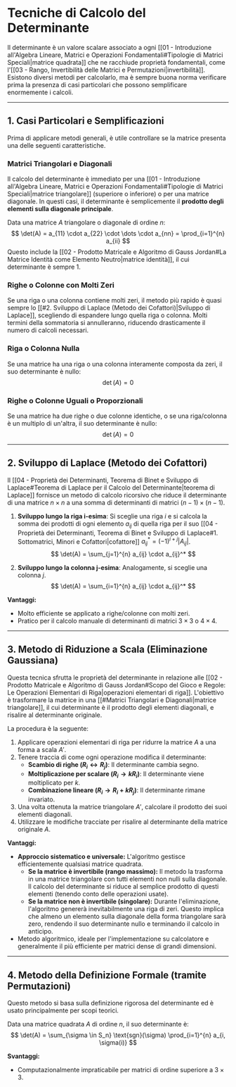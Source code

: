 # Tecniche di Calcolo del Determinante

Il determinante è un valore scalare associato a ogni [[01 - Introduzione all'Algebra Lineare, Matrici e Operazioni Fondamentali#Tipologie di Matrici Speciali|matrice quadrata]] che ne racchiude proprietà fondamentali, come l'[[03 - Rango, Invertibilità delle Matrici e Permutazioni|invertibilità]]. Esistono diversi metodi per calcolarlo, ma è sempre buona norma verificare prima la presenza di casi particolari che possono semplificare enormemente i calcoli.

---

## 1. Casi Particolari e Semplificazioni

Prima di applicare metodi generali, è utile controllare se la matrice presenta una delle seguenti caratteristiche.

### Matrici Triangolari e Diagonali
Il calcolo del determinante è immediato per una [[01 - Introduzione all'Algebra Lineare, Matrici e Operazioni Fondamentali#Tipologie di Matrici Speciali|matrice triangolare]] (superiore o inferiore) o per una matrice diagonale. In questi casi, il determinante è semplicemente il **prodotto degli elementi sulla diagonale principale**.

Data una matrice $A$ triangolare o diagonale di ordine $n$:
$$ \det(A) = a_{11} \cdot a_{22} \cdot \dots \cdot a_{nn} = \prod_{i=1}^{n} a_{ii} $$
Questo include la [[02 - Prodotto Matricale e Algoritmo di Gauss Jordan#La Matrice Identità come Elemento Neutro|matrice identità]], il cui determinante è sempre 1.

### Righe o Colonne con Molti Zeri
Se una riga o una colonna contiene molti zeri, il metodo più rapido è quasi sempre lo [[#2. Sviluppo di Laplace (Metodo dei Cofattori)|Sviluppo di Laplace]], scegliendo di espandere lungo quella riga o colonna. Molti termini della sommatoria si annulleranno, riducendo drasticamente il numero di calcoli necessari.

### Riga o Colonna Nulla
Se una matrice ha una riga o una colonna interamente composta da zeri, il suo determinante è nullo:
$$ \det(A) = 0 $$

### Righe o Colonne Uguali o Proporzionali
Se una matrice ha due righe o due colonne identiche, o se una riga/colonna è un multiplo di un'altra, il suo determinante è nullo:
$$ \det(A) = 0 $$

---

## 2. Sviluppo di Laplace (Metodo dei Cofattori)

Il [[04 - Proprietà dei Determinanti, Teorema di Binet e Sviluppo di Laplace#Teorema di Laplace per il Calcolo del Determinante|teorema di Laplace]] fornisce un metodo di calcolo ricorsivo che riduce il determinante di una matrice $n \times n$ a una somma di determinanti di matrici $(n-1) \times (n-1)$.

1.  **Sviluppo lungo la riga i-esima**: Si sceglie una riga $i$ e si calcola la somma dei prodotti di ogni elemento $a_{ij}$ di quella riga per il suo [[04 - Proprietà dei Determinanti, Teorema di Binet e Sviluppo di Laplace#1. Sottomatrici, Minori e Cofattori|cofattore]] $a_{ij}^* = (-1)^{i+j} |A_{ij}|$.
    $$ \det(A) = \sum_{j=1}^{n} a_{ij} \cdot a_{ij}^* $$

2.  **Sviluppo lungo la colonna j-esima**: Analogamente, si sceglie una colonna $j$.
    $$ \det(A) = \sum_{i=1}^{n} a_{ij} \cdot a_{ij}^* $$

**Vantaggi:**
-   Molto efficiente se applicato a righe/colonne con molti zeri.
-   Pratico per il calcolo manuale di determinanti di matrici $3 \times 3$ o $4 \times 4$.

---

## 3. Metodo di Riduzione a Scala (Eliminazione Gaussiana)

Questa tecnica sfrutta le proprietà del determinante in relazione alle [[02 - Prodotto Matricale e Algoritmo di Gauss Jordan#Scopo del Gioco e Regole: Le Operazioni Elementari di Riga|operazioni elementari di riga]]. L'obiettivo è trasformare la matrice in una [[#Matrici Triangolari e Diagonali|matrice triangolare]], il cui determinante è il prodotto degli elementi diagonali, e risalire al determinante originale.

La procedura è la seguente:
1.  Applicare operazioni elementari di riga per ridurre la matrice $A$ a una forma a scala $A'$.
2.  Tenere traccia di come ogni operazione modifica il determinante:
    -   **Scambio di righe ($R_i \leftrightarrow R_j$)**: Il determinante cambia segno.
    -   **Moltiplicazione per scalare ($R_i \to kR_i$)**: Il determinante viene moltiplicato per $k$.
    -   **Combinazione lineare ($R_i \to R_i + kR_j$)**: Il determinante rimane invariato.
3.  Una volta ottenuta la matrice triangolare $A'$, calcolare il prodotto dei suoi elementi diagonali.
4.  Utilizzare le modifiche tracciate per risalire al determinante della matrice originale $A$.

**Vantaggi:**
-   **Approccio sistematico e universale:** L'algoritmo gestisce efficientemente qualsiasi matrice quadrata.
    -   **Se la matrice è invertibile (rango massimo):** Il metodo la trasforma in una matrice triangolare con tutti elementi non nulli sulla diagonale. Il calcolo del determinante si riduce al semplice prodotto di questi elementi (tenendo conto delle operazioni usate).
    -   **Se la matrice non è invertibile (singolare):** Durante l'eliminazione, l'algoritmo genererà inevitabilmente una riga di zeri. Questo implica che almeno un elemento sulla diagonale della forma triangolare sarà zero, rendendo il suo determinante nullo e terminando il calcolo in anticipo.
-   Metodo algoritmico, ideale per l'implementazione su calcolatore e generalmente il più efficiente per matrici dense di grandi dimensioni.

---

## 4. Metodo della Definizione Formale (tramite Permutazioni)

Questo metodo si basa sulla definizione rigorosa del determinante ed è usato principalmente per scopi teorici.

Data una matrice quadrata $A$ di ordine $n$, il suo determinante è:
$$ \det(A) = \sum_{\sigma \in S_n} \text{sgn}(\sigma) \prod_{i=1}^{n} a_{i, \sigma(i)} $$

**Svantaggi:**
-   Computazionalmente impraticabile per matrici di ordine superiore a $3 \times 3$.